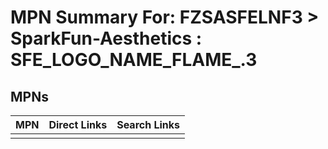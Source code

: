 



# MPN Summary For: FZSASFELNF3 > SparkFun-Aesthetics : SFE_LOGO_NAME_FLAME_.3

## MPNs
  

|MPN|Direct Links|Search Links|
| :--- | :--- | :--- |
||||
